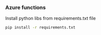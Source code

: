 ### Azure functions

Install python libs from requirements.txt file
```sh
pip install -r requirements.txt
```

